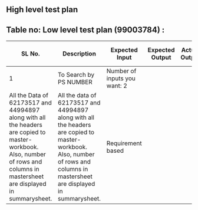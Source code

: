 ## High level test plan


## Table no: Low level test plan (99003784) :

| **SL No.**  | **Description**                                              | **Expected Input**       | **Expected Output** | **Actual Output** |**Type Of Test**    |    
|-------------|--------------------------------------------------------------|------------      |-------------|----------------|------------------  |
|  1          |  To Search by PS NUMBER  | Number of inputs you want: 2
| All the Data of 62173517 and 44994897 along with all the headers are copied to master-workbook. Also, number of rows and columns in mastersheet are displayed in summarysheet.|All the data of 62173517 and 44994897 along with all the headers are copied to master-workbook. Also, number of rows and columns in mastersheet are displayed in summarysheet.|Requirement based|


